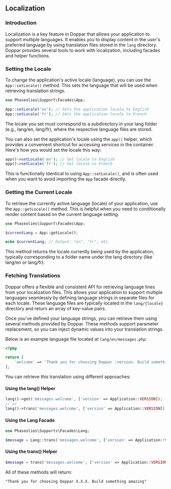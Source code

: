 ## Localization
### Introduction
Localization is a key feature in Doppar that allows your application to support multiple languages. It enables you to display content in the user's preferred language by using translation files stored in the `lang` directory. Doppar provides several tools to work with localization, including facades and helper functions.

### Setting the Locale
To change the application's active locale (language), you can use the `App::setLocale()` method. This sets the language that will be used when retrieving translation strings.

```php
use Phaseolies\Support\Facades\App;

App::setLocale('en'); // Sets the application locale to English
App::setLocale('fr'); // Sets the application locale to French
```
The locale you set must correspond to a subdirectory in your lang folder (e.g., lang/en, lang/fr), where the respective language files are stored.

You can also set the application's locale using the `app()` helper, which provides a convenient shortcut for accessing services in the container. Here's how you would set the locale this way:

```php
app()->setLocale('en'); // Set locale to English
app()->setLocale('fr'); // Set locale to French
```
This is functionally identical to using `App::setLocale()`, and is often used when you want to avoid importing the `App` facade directly.

### Getting the Current Locale
To retrieve the currently active language (locale) of your application, use the `App::getLocale()` method. This is helpful when you need to conditionally render content based on the current language setting.
```php
use Phaseolies\Support\Facades\App;

$currentLang = App::getLocale();

echo $currentLang; // Output: "en", "fr", etc.
```
This method returns the locale currently being used by the application, typically corresponding to a folder name under the lang directory (like lang/en or lang/fr).

### Fetching Translations
Doppar offers a flexible and consistent API for retrieving language lines from your localization files. This allows your application to support multiple languages seamlessly by defining language strings in separate files for each locale. These language files are typically located in the `lang/{locale}` directory and return an array of key-value pairs.

Once you’ve defined your language strings, you can retrieve them using several methods provided by Doppar. These methods support parameter replacement, so you can inject dynamic values into your translation strings.

Below is an example language file located at `lang/en/messages.php`:
```php
<?php

return [
    'welcome' => 'Thank you for choosing Doppar :version. Build something amazing',
];
```
You can retrieve this translation using different approaches:

#### Using the lang() Helper
```php
lang()->get('messages.welcome', ['version' => Application::VERSION]);
// or
lang()->trans('messages.welcome', ['version' => Application::VERSION]);
```

#### Using the Lang Facade
```php
use Phaseolies\Supports\Facades\Lang;

$message = Lang::trans('messages.welcome', ['version' => Application::VERSION]);
```

#### Using the trans() Helper
```php
$message = trans('messages.welcome', ['version' => Application::VERSION]);
```

All of these methods will return:
```markdown
"Thank you for choosing Doppar X.X.X. Build something amazing"
```

